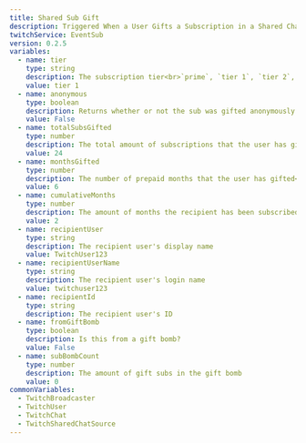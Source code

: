 ```yaml
---
title: Shared Sub Gift
description: Triggered When a User Gifts a Subscription in a Shared Chat
twitchService: EventSub
version: 0.2.5
variables:
  - name: tier
    type: string
    description: The subscription tier<br>`prime`, `tier 1`, `tier 2`, `tier 3`
    value: tier 1
  - name: anonymous
    type: boolean
    description: Returns whether or not the sub was gifted anonymously
    value: False
  - name: totalSubsGifted
    type: number
    description: The total amount of subscriptions that the user has gifted
    value: 24
  - name: monthsGifted
    type: number
    description: The number of prepaid months that the user has gifted<br>`1`, `3`, `6`, `12`
    value: 6
  - name: cumulativeMonths
    type: number
    description: The amount of months the recipient has been subscribed to the channel
    value: 2
  - name: recipientUser
    type: string
    description: The recipient user's display name
    value: TwitchUser123
  - name: recipientUserName
    type: string
    description: The recipient user's login name
    value: twitchuser123
  - name: recipientId
    type: string
    description: The recipient user's ID
  - name: fromGiftBomb
    type: boolean
    description: Is this from a gift bomb?
    value: False
  - name: subBombCount
    type: number
    description: The amount of gift subs in the gift bomb
    value: 0
commonVariables:
  - TwitchBroadcaster
  - TwitchUser
  - TwitchChat
  - TwitchSharedChatSource
---
```

